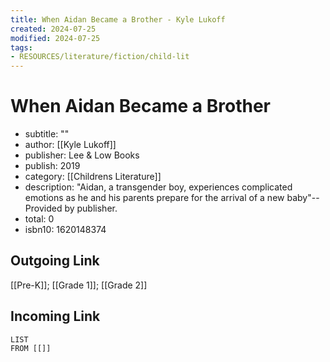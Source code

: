 ```yaml
---
title: When Aidan Became a Brother - Kyle Lukoff
created: 2024-07-25
modified: 2024-07-25
tags:
- RESOURCES/literature/fiction/child-lit
---
```

# When Aidan Became a Brother
- subtitle: ""
- author: [[Kyle Lukoff]]
- publisher: Lee & Low Books
- publish: 2019
- category: [[Childrens Literature]]
- description: "Aidan, a transgender boy, experiences complicated emotions as he and his parents prepare for the arrival of a new baby"-- Provided by publisher.
- total: 0
- isbn10: 1620148374
## Outgoing Link
[[Pre-K]]; [[Grade 1]]; [[Grade 2]]
## Incoming Link
```dataview
LIST
FROM [[]]
```
